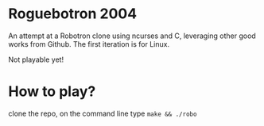 # Roguebotron 2004
An attempt at a Robotron clone using ncurses and C, leveraging other good works from Github. The first iteration is for Linux.

Not playable yet!

# How to play?
clone the repo,
on the command line type `make && ./robo`
